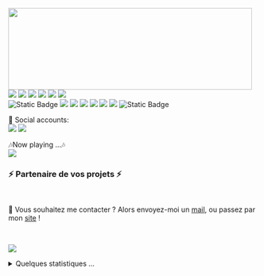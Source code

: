 <p>
  <img align="left" width="490" height="165" src="https://github-readme-stats.vercel.app/api?username=shakhbozpulatov&show_icons=true&hide_border=false&line_height=20&title_color=f69673&icon_color=1b93c9&show_owner=true"/>
  <p>
    <img src="https://img.shields.io/badge/-Visual%20Studio%20Code-23A9F2?style=flat-square&logo=Visual%20Studio%20Code&logoColor=white"/>
    <img src="https://img.shields.io/badge/-Github-181717?style=flat-square&logo=GitHub&logoColor=white"/>
    <img src="https://img.shields.io/badge/-Git-F44D27?style=flat-square&logo=Git&logoColor=white"/>
    <img src="https://img.shields.io/badge/-NPM-CB3837?style=flat-square&logo=NPM&logoColor=white"/>
    <img src="https://img.shields.io/badge/-MySQL-F29111?style=flat-square&logo=MySQL&logoColor=white"/>
    <img src="https://img.shields.io/badge/-Notion-000000?style=flat-square&logo=Notion&logoColor=white"/><br/>
    <img alt="Static Badge" src="https://img.shields.io/badge/-Javascript-F7DF1E?style=flat-square&logo=javascript&logoColor=000">
    <img src="https://img.shields.io/badge/-Node.js-339933?style=flat-square&logo=nodedotjs&logoColor=ffffff">
    <img src="https://img.shields.io/badge/-Vue.js-42B883?style=flat-square&logo=Vue.js&logoColor=white"/>
    <img src="https://img.shields.io/badge/-WebPack-1C78C0?style=flat-square&logo=WebPack&logoColor=white"/>
    <img src="https://img.shields.io/badge/-ESLint-4B32C3?style=flat-square&logo=ESLint&logoColor=white"/>
    <img src="https://img.shields.io/badge/-HTML5-E34F26?style=flat-square&logo=HTML5&logoColor=white"/>
    <img src="https://img.shields.io/badge/-CSS3-1572B6?style=flat-square&logo=CSS3&logoColor=white"/>
    <img alt="Static Badge" src="https://img.shields.io/badge/-Tailwindcss-fff?style=flat-square&logo=tailwindcss&logoColor=06B6D4">
  </p>
</p>
<p>
  📣 Social accounts:<br/>
  <a href="mailto:shakhbozpulatovdev@gmail.com"><img src="https://img.shields.io/badge/e‑mail-D14836.svg?style=for-the-badge&logo=GMail&logoColor=white"/></a>
  <a href="https://linkedin.com/in/shakhbozpulatov"><img src="https://img.shields.io/badge/linkedin-0077B5.svg?style=for-the-badge&logo=linkedin&logoColor=white"/></a>
</p>
<p>
  🎶Now playing ...🎶<br/>
  <a href="https://spotify-github-profile.vercel.app/api/view?uid=315vrmsft6gqbpgq4uchm2ktqg2a&redirect=true">
    <img src="https://spotify-github-profile.vercel.app/api/view?uid=315vrmsft6gqbpgq4uchm2ktqg2a&cover_image=true&theme=novatorem&show_offline=true&background_color=000000&interchange=false&bar_color=53b14f&bar_color_cover=false" />
  </a>
</p>

<h3>⚡️ Partenaire de vos projets ⚡️</h3><br/>

<p>
  🔗 Vous souhaitez me contacter ? Alors envoyez-moi un <a href="mailto:contact@daniels-roth-stan.fr?subject=[GitHub]%20🔥%20Prise%20de%20contact&body=Bonjour%20Stan%2C%0A%0AJe%20viens%20vers%20toi%20aujourd%27hui%20apr%C3%A8s%20avoir%20vu%20ton%20profil%20GitHub%20pour%20...">mail</a>, ou passez par mon <a href="https://daniels-roth-stan.fr">site</a> !
</p><br/>

![](./profile-3d-contrib/profile-green-animate.svg)

<details>
  <summary>Quelques statistiques ...</summary><br/>

<!--START_SECTION:waka-->
![Code Time](http://img.shields.io/badge/Code%20Time-668%20hrs%2040%20mins-blue)

![Profile Views](http://img.shields.io/badge/Profile%20Views-98-blue)

**🐱 My GitHub Data** 

> 📦 80.2 kB Used in GitHub's Storage 
 > 
> 🏆 221 Contributions in the Year 2023
 > 
> 🚫 Not Opted to Hire
 > 
> 📜 12 Public Repositories 
 > 
> 🔑 18 Private Repositories 
 > 
**I'm a Night 🦉** 

```text
🌞 Morning                48 commits          ███░░░░░░░░░░░░░░░░░░░░░░   13.15 % 
🌆 Daytime                120 commits         ████████░░░░░░░░░░░░░░░░░   32.88 % 
🌃 Evening                144 commits         ██████████░░░░░░░░░░░░░░░   39.45 % 
🌙 Night                  53 commits          ████░░░░░░░░░░░░░░░░░░░░░   14.52 % 
```
📅 **I'm Most Productive on Monday** 

```text
Monday                   63 commits          ████░░░░░░░░░░░░░░░░░░░░░   17.26 % 
Tuesday                  49 commits          ███░░░░░░░░░░░░░░░░░░░░░░   13.42 % 
Wednesday                48 commits          ███░░░░░░░░░░░░░░░░░░░░░░   13.15 % 
Thursday                 50 commits          ███░░░░░░░░░░░░░░░░░░░░░░   13.70 % 
Friday                   52 commits          ████░░░░░░░░░░░░░░░░░░░░░   14.25 % 
Saturday                 51 commits          ███░░░░░░░░░░░░░░░░░░░░░░   13.97 % 
Sunday                   52 commits          ████░░░░░░░░░░░░░░░░░░░░░   14.25 % 
```


📊 **This Week I Spent My Time On** 

```text
🕑︎ Time Zone: Asia/Tashkent

💬 Programming Languages: 
JavaScript               12 hrs 29 mins      ████████████████░░░░░░░░░   63.85 % 
Other                    2 hrs 42 mins       ███░░░░░░░░░░░░░░░░░░░░░░   13.81 % 
Vue.js                   2 hrs 35 mins       ███░░░░░░░░░░░░░░░░░░░░░░   13.26 % 
Bash                     49 mins             █░░░░░░░░░░░░░░░░░░░░░░░░   04.22 % 
JSON                     27 mins             █░░░░░░░░░░░░░░░░░░░░░░░░   02.31 % 

🔥 Editors: 
VS Code                  19 hrs 33 mins      █████████████████████████   100.00 % 

💻 Operating System: 
Windows                  19 hrs 33 mins      █████████████████████████   100.00 % 
```

**I Mostly Code in Vue** 

```text
Vue                      14 repos            ██████████░░░░░░░░░░░░░░░   41.18 % 
JavaScript               12 repos            █████████░░░░░░░░░░░░░░░░   35.29 % 
HTML                     4 repos             ███░░░░░░░░░░░░░░░░░░░░░░   11.76 % 
SCSS                     2 repos             █░░░░░░░░░░░░░░░░░░░░░░░░   05.88 % 
TypeScript               1 repo              █░░░░░░░░░░░░░░░░░░░░░░░░   02.94 % 
```




 Last Updated on 10/07/2023 01:06:58 UTC
<!--END_SECTION:waka-->
</details>
